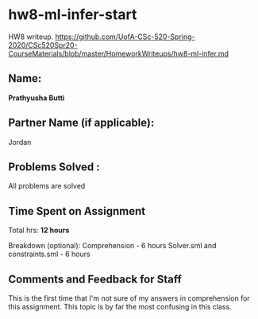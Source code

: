 # hw8-ml-infer-start

HW8 writeup.
https://github.com/UofA-CSc-520-Spring-2020/CSc520Spr20-CourseMaterials/blob/master/HomeworkWriteups/hw8-ml-infer.md

## Name:

**Prathyusha Butti**


## Partner Name (if applicable):
Jordan

## Problems Solved : 
All problems are solved


## Time Spent on Assignment

Total hrs: **12 hours**

Breakdown (optional): 
Comprehension  - 6 hours
Solver.sml and constraints.sml - 6 hours


## Comments and Feedback for Staff
This is the first time that I'm not sure of my answers in comprehension for this assignment.
This topic is by far the most confusing in this class. 